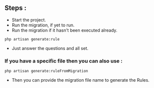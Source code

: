 ## Steps : 

- Start the project.
- Run the migration, if yet to run. 
- Run the migration if it hasn't been executed already.

```
php artisan generate:rule
```
 - Just answer the questions and all set.

### If you have a specific file then you can also use : 

```
php artisan generate:ruleFromMigration
```

- Then you can provide the migration file name to generate the Rules.
